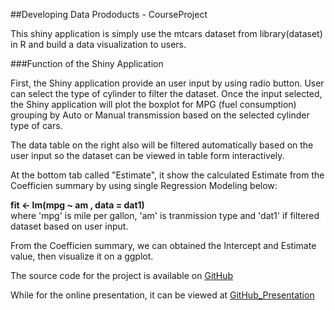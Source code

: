 ##Developing Data Prododucts - CourseProject

This shiny application is simply use the mtcars dataset from library(dataset) in R and build a data visualization to users.  

###Function of the Shiny Application  

First, the Shiny application provide an user input by using radio button. User can select the type of cylinder to filter the dataset. Once the input selected,
the Shiny application will plot the boxplot for MPG (fuel consumption) grouping by Auto or Manual transmission based on the selected cylinder type of cars.  

The data table on the right also will be filtered automatically based on the user input so the dataset can be viewed in table form interactively.  

At the bottom tab called "Estimate", it show the calculated Estimate from the Coefficien summary by using single Regression Modeling below:  
    
**fit <- lm(mpg ~ am , data = dat1)**  
where 'mpg' is mile per gallon, 'am' is tranmission type and 'dat1' if filtered dataset based on user input.

From the Coefficien summary, we can obtained the Intercept and Estimate value, then visualize it on a ggplot.  

The source code for the project is available on [GitHub](https://github.com/King23/DevDataProducts)  

While for the online presentation, it can be viewed at [GitHub_Presentation](http://king23.github.io/DevDataProducts/presentation/index.html)





